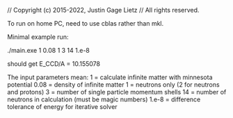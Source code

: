 // Copyright (c) 2015-2022, Justin Gage Lietz
// All rights reserved.

To run on home PC, need to use cblas rather than mkl.

Minimal example run:

./main.exe 1 0.08 1 3 14 1.e-8

should get E_CCD/A = 10.155078

The input parameters mean:
1 = calculate infinite matter with minnesota potential
0.08 = density of infinite matter
1 = neutrons only (2 for neutrons and protons)
3 = number of single particle momentum shells
14 = number of neutrons in calculation (must be magic numbers)
1.e-8 = difference tolerance of energy for iterative solver
